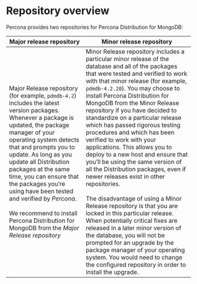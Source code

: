 # Repository overview

Percona provides two repositories for Percona Distribution for MongoDB:

| Major release repository| Minor release repository|
| ----------------------- | ----------------------- |
|Major Release repository (for example, `pdmdb-4.2`) includes the latest version packages. Whenever a package is updated, the package manager of your operating system detects that and prompts you to update. As long as you update all Distribution packages at the same time, you can ensure that the packages you’re using have been tested and verified by *Percona*. <br/><br/> We recommend to install Percona Distribution for MongoDB from the *Major Release repository*|Minor Release repository includes a particular minor release of the database and all of the packages that were tested and verified to work with that minor release (for example, `pdmdb-4.2.20`). You may choose to install Percona Distribution for MongoDB from the Minor Release repository if you have decided to standardize on a particular release which has passed rigorous testing procedures and which has been verified to work with your applications. This allows you to deploy to a new host and ensure that you’ll be using the same version of all the Distribution packages, even if newer releases exist in other repositories. <br/><br/>The disadvantage of using a Minor Release repository is that you are locked in this particular release. When potentially critical fixes are released in a later minor version of the database, you will not be prompted for an upgrade by the package manager of your operating system. You would need to change the configured repository in order to install the upgrade.| 


